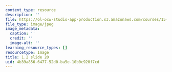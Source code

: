 ```yaml
---
content_type: resource
description: ''
file: https://ol-ocw-studio-app-production.s3.amazonaws.com/courses/15-s21-nuts-and-bolts-of-business-plans-january-iap-2014/4b39a856647752d0ba5e10b0c920f7cd_1.2_slide_20.jpg
file_type: image/jpeg
image_metadata:
  caption: ''
  credit: ''
  image-alt: ''
learning_resource_types: []
resourcetype: Image
title: 1.2 slide 20
uid: 4b39a856-6477-52d0-ba5e-10b0c920f7cd
---
```

